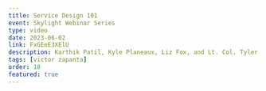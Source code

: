```yaml
---
title: Service Design 101
event: Skylight Webinar Series
type: video
date: 2023-06-02
link: FxGEeE3XElU
description: Karthik Patil, Kyle Planeaux, Liz Fox, and Lt. Col. Tyler Hough talk about how the BESPIN Design Studio helps the Air Force deliver better user experiences.
tags: [victor zapanta]
order: 18
featured: true
---
```

